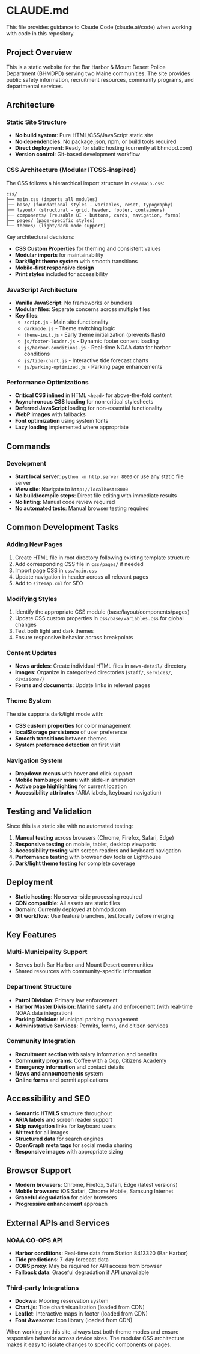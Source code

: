 # CLAUDE.md

This file provides guidance to Claude Code (claude.ai/code) when working with code in this repository.

## Project Overview

This is a static website for the Bar Harbor & Mount Desert Police Department (BHMDPD) serving two Maine communities. The site provides public safety information, recruitment resources, community programs, and departmental services.

## Architecture

### Static Site Structure
- **No build system**: Pure HTML/CSS/JavaScript static site
- **No dependencies**: No package.json, npm, or build tools required
- **Direct deployment**: Ready for static hosting (currently at bhmdpd.com)
- **Version control**: Git-based development workflow

### CSS Architecture (Modular ITCSS-inspired)
The CSS follows a hierarchical import structure in `css/main.css`:

```
css/
├── main.css (imports all modules)
├── base/ (foundational styles - variables, reset, typography)
├── layout/ (structural - grid, header, footer, containers)
├── components/ (reusable UI - buttons, cards, navigation, forms)
├── pages/ (page-specific styles)
└── themes/ (light/dark mode support)
```

Key architectural decisions:
- **CSS Custom Properties** for theming and consistent values
- **Modular imports** for maintainability
- **Dark/light theme system** with smooth transitions
- **Mobile-first responsive design**
- **Print styles** included for accessibility

### JavaScript Architecture
- **Vanilla JavaScript**: No frameworks or bundlers
- **Modular files**: Separate concerns across multiple files
- **Key files**:
  - `script.js` - Main site functionality
  - `darkmode.js` - Theme switching logic
  - `theme-init.js` - Early theme initialization (prevents flash)
  - `js/footer-loader.js` - Dynamic footer content loading
  - `js/harbor-conditions.js` - Real-time NOAA data for harbor conditions
  - `js/tide-chart.js` - Interactive tide forecast charts
  - `js/parking-optimized.js` - Parking page enhancements

### Performance Optimizations
- **Critical CSS inlined** in HTML `<head>` for above-the-fold content
- **Asynchronous CSS loading** for non-critical stylesheets
- **Deferred JavaScript** loading for non-essential functionality
- **WebP images** with fallbacks
- **Font optimization** using system fonts
- **Lazy loading** implemented where appropriate

## Commands

### Development
- **Start local server**: `python -m http.server 8000` or use any static file server
- **View site**: Navigate to `http://localhost:8000`
- **No build/compile steps**: Direct file editing with immediate results
- **No linting**: Manual code review required
- **No automated tests**: Manual browser testing required

## Common Development Tasks

### Adding New Pages
1. Create HTML file in root directory following existing template structure
2. Add corresponding CSS file in `css/pages/` if needed
3. Import page CSS in `css/main.css`
4. Update navigation in header across all relevant pages
5. Add to `sitemap.xml` for SEO

### Modifying Styles
1. Identify the appropriate CSS module (base/layout/components/pages)
2. Update CSS custom properties in `css/base/variables.css` for global changes
3. Test both light and dark themes
4. Ensure responsive behavior across breakpoints

### Content Updates
- **News articles**: Create individual HTML files in `news-detail/` directory
- **Images**: Organize in categorized directories (`staff/`, `services/`, `divisions/`)
- **Forms and documents**: Update links in relevant pages

### Theme System
The site supports dark/light mode with:
- **CSS custom properties** for color management
- **localStorage persistence** of user preference
- **Smooth transitions** between themes
- **System preference detection** on first visit

### Navigation System
- **Dropdown menus** with hover and click support
- **Mobile hamburger menu** with slide-in animation
- **Active page highlighting** for current location
- **Accessibility attributes** (ARIA labels, keyboard navigation)

## Testing and Validation

Since this is a static site with no automated testing:
1. **Manual testing** across browsers (Chrome, Firefox, Safari, Edge)
2. **Responsive testing** on mobile, tablet, desktop viewports
3. **Accessibility testing** with screen readers and keyboard navigation
4. **Performance testing** with browser dev tools or Lighthouse
5. **Dark/light theme testing** for complete coverage

## Deployment

- **Static hosting**: No server-side processing required
- **CDN compatible**: All assets are static files
- **Domain**: Currently deployed at bhmdpd.com
- **Git workflow**: Use feature branches, test locally before merging

## Key Features

### Multi-Municipality Support
- Serves both Bar Harbor and Mount Desert communities
- Shared resources with community-specific information

### Department Structure
- **Patrol Division**: Primary law enforcement
- **Harbor Master Division**: Marine safety and enforcement (with real-time NOAA data integration)
- **Parking Division**: Municipal parking management
- **Administrative Services**: Permits, forms, and citizen services

### Community Integration
- **Recruitment section** with salary information and benefits
- **Community programs**: Coffee with a Cop, Citizens Academy
- **Emergency information** and contact details
- **News and announcements** system
- **Online forms** and permit applications

## Accessibility and SEO

- **Semantic HTML5** structure throughout
- **ARIA labels** and screen reader support
- **Skip navigation** links for keyboard users
- **Alt text** for all images
- **Structured data** for search engines
- **OpenGraph meta tags** for social media sharing
- **Responsive images** with appropriate sizing

## Browser Support

- **Modern browsers**: Chrome, Firefox, Safari, Edge (latest versions)
- **Mobile browsers**: iOS Safari, Chrome Mobile, Samsung Internet
- **Graceful degradation** for older browsers
- **Progressive enhancement** approach

## External APIs and Services

### NOAA CO-OPS API
- **Harbor conditions**: Real-time data from Station 8413320 (Bar Harbor)
- **Tide predictions**: 7-day forecast data
- **CORS proxy**: May be required for API access from browser
- **Fallback data**: Graceful degradation if API unavailable

### Third-party Integrations
- **Dockwa**: Mooring reservation system
- **Chart.js**: Tide chart visualization (loaded from CDN)
- **Leaflet**: Interactive maps in footer (loaded from CDN)
- **Font Awesome**: Icon library (loaded from CDN)

When working on this site, always test both theme modes and ensure responsive behavior across device sizes. The modular CSS architecture makes it easy to isolate changes to specific components or pages.
